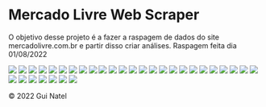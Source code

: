 
# Mercado Livre Web Scraper

O objetivo desse projeto é a fazer a raspagem de dados do site mercadolivre.com.br e partir disso criar análises. Raspagem feita dia 01/08/2022

![](https://raw.githubusercontent.com/guinatel/Mercado-Livre-Web-Scraping/main/IMG/5.png)
![](https://raw.githubusercontent.com/guinatel/Mercado-Livre-Web-Scraping/main/IMG/6.png)
![](https://raw.githubusercontent.com/guinatel/Mercado-Livre-Web-Scraping/main/IMG/7.png)
![](https://raw.githubusercontent.com/guinatel/Mercado-Livre-Web-Scraping/main/IMG/8.png)
![](https://raw.githubusercontent.com/guinatel/Mercado-Livre-Web-Scraping/main/IMG/9.png)
![](https://raw.githubusercontent.com/guinatel/Mercado-Livre-Web-Scraping/main/IMG/10.png)
![](https://raw.githubusercontent.com/guinatel/Mercado-Livre-Web-Scraping/main/IMG/11.png)
![](https://raw.githubusercontent.com/guinatel/Mercado-Livre-Web-Scraping/main/IMG/12.png)
![](https://raw.githubusercontent.com/guinatel/Mercado-Livre-Web-Scraping/main/IMG/13.png)
![](https://raw.githubusercontent.com/guinatel/Mercado-Livre-Web-Scraping/main/IMG/14.png)
![](https://raw.githubusercontent.com/guinatel/Mercado-Livre-Web-Scraping/main/IMG/15.png)
![](https://raw.githubusercontent.com/guinatel/Mercado-Livre-Web-Scraping/main/IMG/16.png)
![](https://raw.githubusercontent.com/guinatel/Mercado-Livre-Web-Scraping/main/IMG/17.png)
![](https://raw.githubusercontent.com/guinatel/Mercado-Livre-Web-Scraping/main/IMG/18.png)
![](https://raw.githubusercontent.com/guinatel/Mercado-Livre-Web-Scraping/main/IMG/19.png)
![](https://raw.githubusercontent.com/guinatel/Mercado-Livre-Web-Scraping/main/IMG/20.png)
![](https://raw.githubusercontent.com/guinatel/Mercado-Livre-Web-Scraping/main/IMG/21.png)
![](https://raw.githubusercontent.com/guinatel/Mercado-Livre-Web-Scraping/main/IMG/22.png)
![](https://raw.githubusercontent.com/guinatel/Mercado-Livre-Web-Scraping/main/IMG/23.png)
![](https://raw.githubusercontent.com/guinatel/Mercado-Livre-Web-Scraping/main/IMG/24.png)
![](https://raw.githubusercontent.com/guinatel/Mercado-Livre-Web-Scraping/main/IMG/25.png)
![](https://raw.githubusercontent.com/guinatel/Mercado-Livre-Web-Scraping/main/IMG/26.png)
![](https://raw.githubusercontent.com/guinatel/Mercado-Livre-Web-Scraping/main/IMG/27.png)
![](https://raw.githubusercontent.com/guinatel/Mercado-Livre-Web-Scraping/main/IMG/28.png)
![](https://raw.githubusercontent.com/guinatel/Mercado-Livre-Web-Scraping/main/IMG/29.png)
![](https://raw.githubusercontent.com/guinatel/Mercado-Livre-Web-Scraping/main/IMG/30.png)
![](https://raw.githubusercontent.com/guinatel/Mercado-Livre-Web-Scraping/main/IMG/31.png)
![](https://raw.githubusercontent.com/guinatel/Mercado-Livre-Web-Scraping/main/IMG/32.png)
![](https://raw.githubusercontent.com/guinatel/Mercado-Livre-Web-Scraping/main/IMG/5.png)
![](https://raw.githubusercontent.com/guinatel/Mercado-Livre-Web-Scraping/main/IMG/6.png)
![](https://raw.githubusercontent.com/guinatel/Mercado-Livre-Web-Scraping/main/IMG/7.png)
![](https://raw.githubusercontent.com/guinatel/Mercado-Livre-Web-Scraping/main/IMG/8.png)

© 2022 Gui Natel